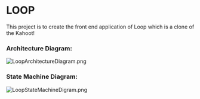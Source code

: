 # LOOP
This project is to create the front end application of Loop which is a clone of the Kahoot!

### Architecture Diagram:
![LoopArchitectureDiagram.png](app/src/main/resources/drawable/LoopArchitectureDiagram.png)

### State Machine Diagram:
![LoopStateMachineDigram.png](app/src/main/resources/drawable/LoopStateMachineDigram.png)
